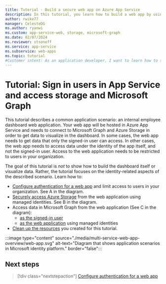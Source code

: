 ```yaml
---
title: Tutorial - Build a secure web app on Azure App Service
description: In this tutorial, you learn how to build a web app by using Azure App Service, sign in users to the web app, call Azure Storage, and call Microsoft Graph. 
author: rwike77
manager: CelesteDG
ms.author: ryanwi
ms.custom: app-service-web, storage, microsoft-graph
ms.date: 02/07/2024
ms.reviewer: stsoneff
ms.service: app-service
ms.subservice: web-apps
ms.topic: tutorial
#Customer intent: As an application developer, I want to learn how to secure access to a web app running on Azure App Service.
---
```


# Tutorial: Sign in users in App Service and access storage and Microsoft Graph

This tutorial describes a common application scenario: an internal employee dashboard web application. Your web app will be hosted in Azure App Service and needs to connect to Microsoft Graph and Azure Storage in order to get data to visualize in the dashboard.  In some cases, the web app needs to get data that only the signed-in user can access.  In other cases, the web app needs to access data under the identity of the app itself, and not the signed-in user.  Access to the web application needs to be restricted to users in your organization.

The goal of this tutorial is *not* to show how to build the dashboard itself or visualize data.  Rather, the tutorial focuses on the identity-related aspects of the described scenario.  Learn how to:  

- [Configure authentication for a web app](multi-service-web-app-authentication-app-service.md) and limit access to users in your organization​. See A in the diagram.
- [Securely access Azure Storage](multi-service-web-app-access-storage.md) from the web application using managed identities​. See B in the diagram.
- Access data in Microsoft Graph from the web application (See C in the diagram):
    - [as the signed-in user​](multi-service-web-app-access-microsoft-graph-as-user.md)
    - [as the web application](multi-service-web-app-access-microsoft-graph-as-app.md) using managed identities​
- [Clean up the resources](multi-service-web-app-clean-up-resources.md) you created for this tutorial.

:::image type="content" source="./media/multi-service-web-app-overview/web-app.svg" alt-text="Diagram that shows application scenarios in Microsoft identity platform." border="false":::

## Next steps

> [!div class="nextstepaction"]
> [Configure authentication for a web app](multi-service-web-app-authentication-app-service.md)